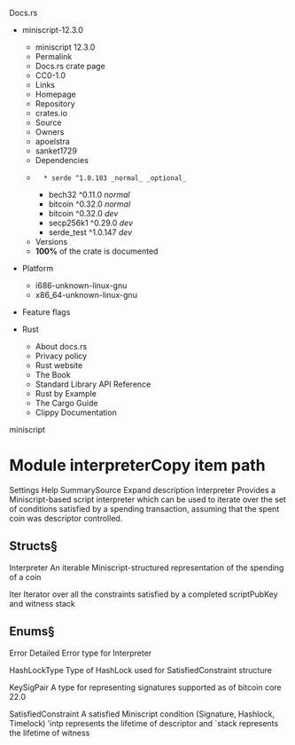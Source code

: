 Docs.rs
  * miniscript-12.3.0
    * miniscript 12.3.0 
    * Permalink 
    * Docs.rs crate page 
    * CC0-1.0
    * Links
    * Homepage 
    * Repository 
    * crates.io 
    * Source 
    * Owners
    * apoelstra 
    * sanket1729 
    * Dependencies
    *       * serde ^1.0.103 _normal_ _optional_
      * bech32 ^0.11.0 _normal_
      * bitcoin ^0.32.0 _normal_
      * bitcoin ^0.32.0 _dev_
      * secp256k1 ^0.29.0 _dev_
      * serde_test ^1.0.147 _dev_
    * Versions
    * **100%** of the crate is documented 
  * Platform
    * i686-unknown-linux-gnu
    * x86_64-unknown-linux-gnu
  * Feature flags


  * Rust
    * About docs.rs 
    * Privacy policy 
    * Rust website 
    * The Book 
    * Standard Library API Reference 
    * Rust by Example 
    * The Cargo Guide 
    * Clippy Documentation 


miniscript
# Module interpreterCopy item path
Settings
Help
SummarySource
Expand description
Interpreter
Provides a Miniscript-based script interpreter which can be used to iterate over the set of conditions satisfied by a spending transaction, assuming that the spent coin was descriptor controlled.
## Structs§

Interpreter
    An iterable Miniscript-structured representation of the spending of a coin

Iter
    Iterator over all the constraints satisfied by a completed scriptPubKey and witness stack
## Enums§

Error
    Detailed Error type for Interpreter

HashLockType
    Type of HashLock used for SatisfiedConstraint structure

KeySigPair
    A type for representing signatures supported as of bitcoin core 22.0

SatisfiedConstraint
    A satisfied Miniscript condition (Signature, Hashlock, Timelock) ’intp represents the lifetime of descriptor and `stack represents the lifetime of witness
